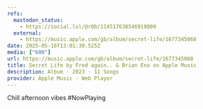 ```yaml
---
refs:
  mastodon_status:
    - https://social.lol/@r0b/114517638546919009
  external:
    - https://music.apple.com/gb/album/secret-life/1677345068
date: 2025-05-16T13:01:30.525Z
media: ["600"]
url: https://music.apple.com/gb/album/secret-life/1677345068
title: Secret Life by Fred again.. & Brian Eno on Apple Music
description: Album · 2023 · 11 Songs
provider: Apple Music - Web Player
---
```


Chill afternoon vibes #NowPlaying
